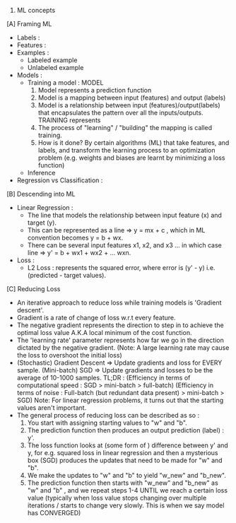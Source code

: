 1. ML concepts

[A] Framing ML 
- Labels : 
- Features : 
- Examples :
  - Labeled example
  - Unlabeled example 
- Models : 
  - Training a model :
    MODEL
    1. Model represents a prediction function 
    2. Model is a mapping between input (features) and output (labels)
    3. Model is a relationship between input (features)/output(labels)
       that encapsulates the pattern over all the inputs/outputs.
    TRAINING represents
    1. The process of "learning" / "building" the mapping is called training.
    2. How is it done? By certain algorithms (ML) that take features, and labels,
       and transform the learning process to an optimization problem
       (e.g. weights and biases are learnt by minimizing a loss function)
  - Inference
- Regression vs Classification :

[B] Descending into ML 
- Linear Regression : 
  - The line that models the relationship between input feature (x) and target (y). 
  - This can be represented as a line => y = mx + c , which in ML convention becomes y = b + wx.
  - There can be several input features x1, x2, and x3 ... in which case line => y' = b + wx1 + wx2 + ... wxn.
- Loss : 
  - L2 Loss : represents the squared error, where error is (y' - y) i.e. (predicted - target values).
  
[C] Reducing Loss
- An iterative approach to reduce loss while training models is 'Gradient descent'.
- Gradient is a rate of change of loss w.r.t every feature.
- The negative gradient represents the direction to step in to achieve the optimal loss value A.K.A
  local minimum of the cost function.
- The 'learning rate' parameter represents how far we go in the direction dictated by the negative gradient.
  (Note: A large learning rate may cause the loss to overshoot the initial loss)
- (Stochastic) Gradient Descent => Update gradients and loss for EVERY sample.
  (Mini-batch) SGD => Update gradients and losses to be the average of 10-1000 samples.
  TL;DR :  (Efficiency in terms of computational speed : SGD > mini-batch > full-batch)
           (Efficiency in terms of noise : Full-batch (but redundant data present) > mini-batch > SGD)
  Note: For linear regression problems, it turns out that the starting values aren't important.
- The general process of reducing loss can be described as so : 
  1. You start with assigning starting values to "w" and "b".
  2. The prediction function then produces an output prediction (label) : y'.
  3. The loss function looks at (some form of ) difference between y' and y, for e.g. squared loss in linear regression
     and then a mysterious box (SGD) produces the updates that need to be made for "w" and "b".
  4. We make the updates to "w" and "b" to yield "w_new" and "b_new".
  5. The prediction function then starts with "w_new" and "b_new" as "w" and "b" ,
     and we repeat steps 1-4 UNTIL we reach a certain loss value
     (typically when loss value stops changing over multiple iterations / starts to change very slowly.
      This is when we say model has CONVERGED)
  


